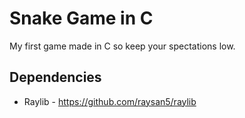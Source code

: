# Snake Game in C

My first game made in C so keep your spectations low.

## Dependencies

- Raylib - https://github.com/raysan5/raylib